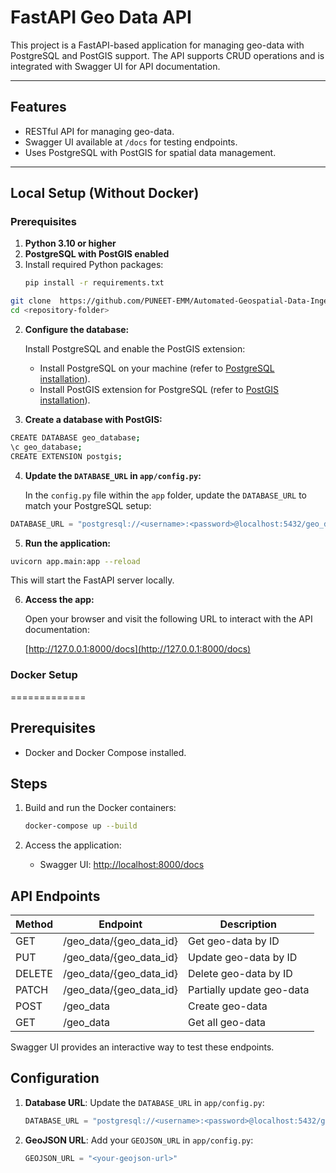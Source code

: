 # FastAPI Geo Data API

This project is a FastAPI-based application for managing geo-data with PostgreSQL and PostGIS support. The API supports CRUD operations and is integrated with Swagger UI for API documentation.

---

## Features
- RESTful API for managing geo-data.
- Swagger UI available at `/docs` for testing endpoints.
- Uses PostgreSQL with PostGIS for spatial data management.

---

## Local Setup (Without Docker)

### Prerequisites
1. **Python 3.10 or higher**
2. **PostgreSQL with PostGIS enabled**
3. Install required Python packages:
   ```bash
   pip install -r requirements.txt
```bash
git clone  https://github.com/PUNEET-EMM/Automated-Geospatial-Data-Ingestion-and-API-Service.git
cd <repository-folder>
```

2. **Configure the database:**

   Install PostgreSQL and enable the PostGIS extension:

   - Install PostgreSQL on your machine (refer to [PostgreSQL installation](https://www.postgresql.org/download/)).
   - Install PostGIS extension for PostgreSQL (refer to [PostGIS installation](https://postgis.net/install/)).

3. **Create a database with PostGIS:**

```bash
CREATE DATABASE geo_database;
\c geo_database;
CREATE EXTENSION postgis;
```

4. **Update the `DATABASE_URL` in `app/config.py`:**

   In the `config.py` file within the `app` folder, update the `DATABASE_URL` to match your PostgreSQL setup:

```python
DATABASE_URL = "postgresql://<username>:<password>@localhost:5432/geo_database"
```

5. **Run the application:**

```bash
uvicorn app.main:app --reload
```

   This will start the FastAPI server locally.

6. **Access the app:**

   Open your browser and visit the following URL to interact with the API documentation:

   [http://127.0.0.1:8000/docs](http://127.0.0.1:8000/docs)

### Docker Setup
=============

Prerequisites
-------------
- Docker and Docker Compose installed.

Steps
-----
1. Build and run the Docker containers:
    ```bash
    docker-compose up --build
    ```

2. Access the application:
    - Swagger UI: [http://localhost:8000/docs](http://localhost:8000/docs)

API Endpoints
-------------
| Method | Endpoint                        | Description                     |
|--------|---------------------------------|---------------------------------|
| GET    | /geo_data/{geo_data_id}         | Get geo-data by ID              |
| PUT    | /geo_data/{geo_data_id}         | Update geo-data by ID          |
| DELETE | /geo_data/{geo_data_id}         | Delete geo-data by ID          |
| PATCH  | /geo_data/{geo_data_id}         | Partially update geo-data      |
| POST   | /geo_data                       | Create geo-data                |
| GET    | /geo_data                       | Get all geo-data               |

Swagger UI provides an interactive way to test these endpoints.

Configuration
-------------
1. **Database URL**: Update the `DATABASE_URL` in `app/config.py`:
    ```python
    DATABASE_URL = "postgresql://<username>:<password>@localhost:5432/geo_database"
    ```

2. **GeoJSON URL**: Add your `GEOJSON_URL` in `app/config.py`:
    ```python
    GEOJSON_URL = "<your-geojson-url>"
    ```



   